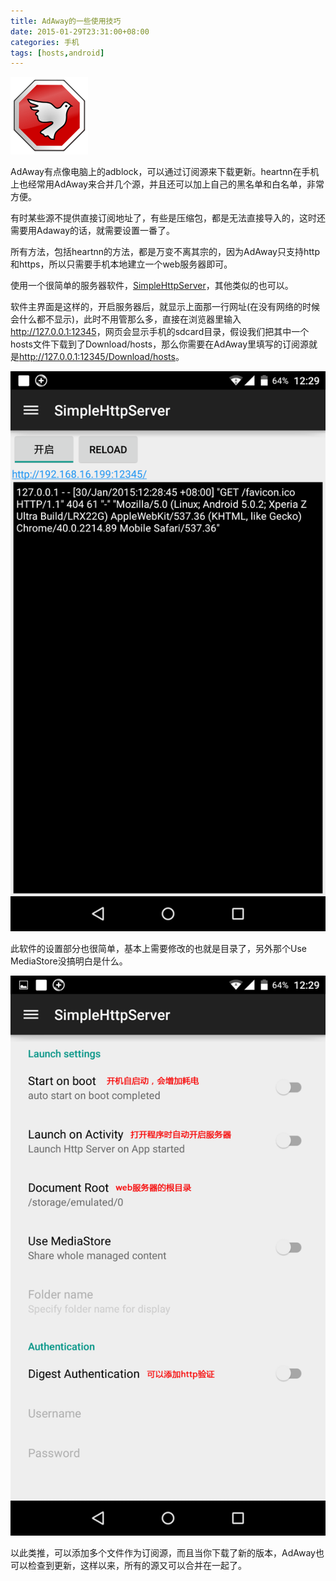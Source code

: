 ```yaml
---
title: AdAway的一些使用技巧
date: 2015-01-29T23:31:00+08:00
categories: 手机
tags: [hosts,android]
---
```


![](/uploads/2015/01/adaway.png)

AdAway有点像电脑上的adblock，可以通过订阅源来下载更新。heartnn在手机上也经常用AdAway来合并几个源，并且还可以加上自己的黑名单和白名单，非常方便。

有时某些源不提供直接订阅地址了，有些是压缩包，都是无法直接导入的，这时还需要用Adaway的话，就需要设置一番了。

所有方法，包括heartnn的方法，都是万变不离其宗的，因为AdAway只支持http和https，所以只需要手机本地建立一个web服务器即可。<!--more-->

使用一个很简单的服务器软件，[SimpleHttpServer](https://play.google.com/store/apps/details?id=jp.ubi.common.http.server)，其他类似的也可以。

软件主界面是这样的，开启服务器后，就显示上面那一行网址(在没有网络的时候会什么都不显示)，此时不用管那么多，直接在浏览器里输入<http://127.0.0.1:12345>，网页会显示手机的sdcard目录，假设我们把其中一个hosts文件下载到了Download/hosts，那么你需要在AdAway里填写的订阅源就是<http://127.0.0.1:12345/Download/hosts>。

![](/uploads/2015/01/simplehttpserver.png)

此软件的设置部分也很简单，基本上需要修改的也就是目录了，另外那个Use MediaStore没搞明白是什么。

![](/uploads/2015/01/simplehttpserver-settings.png)

以此类推，可以添加多个文件作为订阅源，而且当你下载了新的版本，AdAway也可以检查到更新，这样以来，所有的源又可以合并在一起了。
